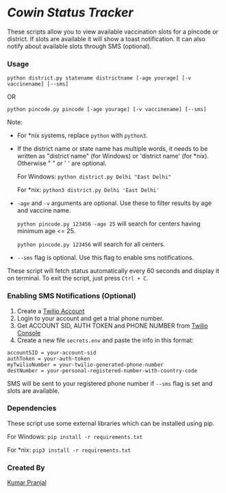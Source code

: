 # _Cowin Status Tracker_

These scripts allow you to view available vaccination slots for a pincode or district.
If slots are available it will show a toast notification.
It can also notify about available slots through SMS (optional).

### Usage

`python district.py statename districtname [-age yourage] [-v vaccinename] [--sms]`

OR

`python pincode.py pincode [-age yourage] [-v vaccinename] [--sms]`

Note:

* For *nix systems, replace `python` with `python3`.

* If the district name or state name has multiple words, it needs to be written as "district name" (for Windows) or 'district name' (for *nix). Otherwise " " or ' ' are optional.

    For Windows:
    `python district.py Delhi "East Delhi"`

    For *nix:
    `python3 district.py Delhi 'East Delhi'`

* `-age` and `-v` arguments are optional. Use these to filter results by age and vaccine name.

    `python pincode.py 123456 -age 25` will search for centers having minimum age <= 25.

    `python pincode.py 123456` will search for all centers.

* `--sms` flag is optional. Use this flag to enable sms notifications.

These script will fetch status automatically every 60 seconds and display it on terminal. To exit the script, just press `Ctrl + C`.

### Enabling SMS Notifications (Optional)

1. Create a [Twilio Account](https://www.twilio.com/)
2. Login to your account and get a trial phone number.
3. Get ACCOUNT SID, AUTH TOKEN and PHONE NUMBER from [Twilio Console](https://www.twilio.com/console)
4. Create a new file `secrets.env` and paste the info in this format:
```
accountSID = your-account-sid
authToken = your-auth-token
myTwilioNumber = your-twilio-generated-phone-number
destNumber = your-personal-registered-number-with-country-code
```
SMS will be sent to your registered phone number if `--sms` flag is set and slots are available.

### Dependencies
These script use some external libraries which can be installed using pip.

For Windows:
`pip install -r requirements.txt`

For *nix:
`pip3 install -r requirements.txt`

### Created By

[Kumar Pranjal](https://github.com/kpranjal2047)